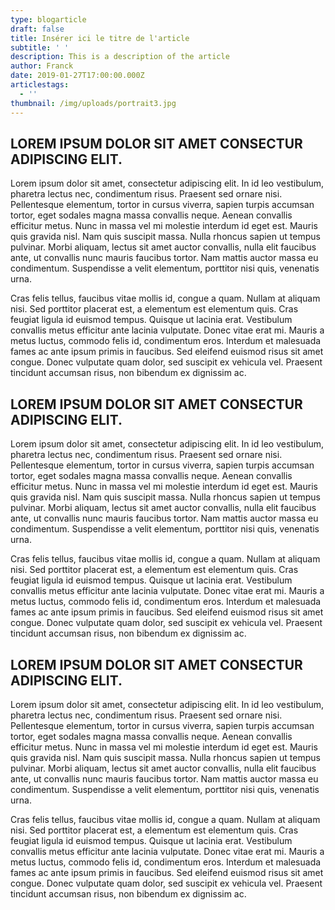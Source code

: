 ```yaml
---
type: blogarticle
draft: false
title: Insérer ici le titre de l'article
subtitle: ' '
description: This is a description of the article
author: Franck
date: 2019-01-27T17:00:00.000Z
articlestags:
  - ''
thumbnail: /img/uploads/portrait3.jpg
---
```


## LOREM IPSUM DOLOR SIT AMET CONSECTUR ADIPISCING ELIT.

Lorem ipsum dolor sit amet, consectetur adipiscing elit. In id leo vestibulum, pharetra lectus nec, condimentum risus. Praesent sed ornare nisi. Pellentesque elementum, tortor in cursus viverra, sapien turpis accumsan tortor, eget sodales magna massa convallis neque. Aenean convallis efficitur metus. Nunc in massa vel mi molestie interdum id eget est. Mauris quis gravida nisl. Nam quis suscipit massa. Nulla rhoncus sapien ut tempus pulvinar. Morbi aliquam, lectus sit amet auctor convallis, nulla elit faucibus ante, ut convallis nunc mauris faucibus tortor. Nam mattis auctor massa eu condimentum. Suspendisse a velit elementum, porttitor nisi quis, venenatis urna.

Cras felis tellus, faucibus vitae mollis id, congue a quam. Nullam at aliquam nisi. Sed porttitor placerat est, a elementum est elementum quis. Cras feugiat ligula id euismod tempus. Quisque ut lacinia erat. Vestibulum convallis metus efficitur ante lacinia vulputate. Donec vitae erat mi. Mauris a metus luctus, commodo felis id, condimentum eros. Interdum et malesuada fames ac ante ipsum primis in faucibus. Sed eleifend euismod risus sit amet congue. Donec vulputate quam dolor, sed suscipit ex vehicula vel. Praesent tincidunt accumsan risus, non bibendum ex dignissim ac.



## LOREM IPSUM DOLOR SIT AMET CONSECTUR ADIPISCING ELIT.

Lorem ipsum dolor sit amet, consectetur adipiscing elit. In id leo vestibulum, pharetra lectus nec, condimentum risus. Praesent sed ornare nisi. Pellentesque elementum, tortor in cursus viverra, sapien turpis accumsan tortor, eget sodales magna massa convallis neque. Aenean convallis efficitur metus. Nunc in massa vel mi molestie interdum id eget est. Mauris quis gravida nisl. Nam quis suscipit massa. Nulla rhoncus sapien ut tempus pulvinar. Morbi aliquam, lectus sit amet auctor convallis, nulla elit faucibus ante, ut convallis nunc mauris faucibus tortor. Nam mattis auctor massa eu condimentum. Suspendisse a velit elementum, porttitor nisi quis, venenatis urna.

Cras felis tellus, faucibus vitae mollis id, congue a quam. Nullam at aliquam nisi. Sed porttitor placerat est, a elementum est elementum quis. Cras feugiat ligula id euismod tempus. Quisque ut lacinia erat. Vestibulum convallis metus efficitur ante lacinia vulputate. Donec vitae erat mi. Mauris a metus luctus, commodo felis id, condimentum eros. Interdum et malesuada fames ac ante ipsum primis in faucibus. Sed eleifend euismod risus sit amet congue. Donec vulputate quam dolor, sed suscipit ex vehicula vel. Praesent tincidunt accumsan risus, non bibendum ex dignissim ac.



## LOREM IPSUM DOLOR SIT AMET CONSECTUR ADIPISCING ELIT.

Lorem ipsum dolor sit amet, consectetur adipiscing elit. In id leo vestibulum, pharetra lectus nec, condimentum risus. Praesent sed ornare nisi. Pellentesque elementum, tortor in cursus viverra, sapien turpis accumsan tortor, eget sodales magna massa convallis neque. Aenean convallis efficitur metus. Nunc in massa vel mi molestie interdum id eget est. Mauris quis gravida nisl. Nam quis suscipit massa. Nulla rhoncus sapien ut tempus pulvinar. Morbi aliquam, lectus sit amet auctor convallis, nulla elit faucibus ante, ut convallis nunc mauris faucibus tortor. Nam mattis auctor massa eu condimentum. Suspendisse a velit elementum, porttitor nisi quis, venenatis urna.

Cras felis tellus, faucibus vitae mollis id, congue a quam. Nullam at aliquam nisi. Sed porttitor placerat est, a elementum est elementum quis. Cras feugiat ligula id euismod tempus. Quisque ut lacinia erat. Vestibulum convallis metus efficitur ante lacinia vulputate. Donec vitae erat mi. Mauris a metus luctus, commodo felis id, condimentum eros. Interdum et malesuada fames ac ante ipsum primis in faucibus. Sed eleifend euismod risus sit amet congue. Donec vulputate quam dolor, sed suscipit ex vehicula vel. Praesent tincidunt accumsan risus, non bibendum ex dignissim ac.
